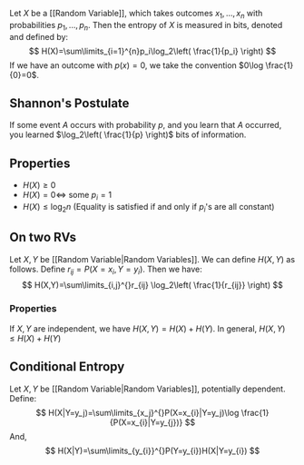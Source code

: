 Let $X$ be a [[Random Variable]], which takes outcomes $x_{1},\dots,x_n$ with probabilities $p_{1},\dots,p_n$. Then the entropy of $X$ is measured in bits, denoted and defined by:
$$
H(X)=\sum\limits_{i=1}^{n}p_i\log_2\left( \frac{1}{p_i} \right)
$$
If we have an outcome with $p(x)=0,$ we take the convention $0\log \frac{1}{0}=0$.
## Shannon's Postulate
If some event $A$ occurs with probability $p$, and you learn that $A$ occurred, you learned $\log_2\left( \frac{1}{p} \right)$ bits of information.
## Properties
- $H(X)\geq0$
- $H(X)=0\iff$ some $p_i=1$
- $H(X)\leq\log_2n$  (Equality is satisfied if and only if $p_i$'s are all constant)
## On two RVs
Let $X,Y$ be [[Random Variable|Random Variables]]. We can define $H(X,Y)$ as follows. Define $r_{ij}=P(X=x_i,Y=y_{i}).$ Then we have:
$$ H(X,Y)=\sum\limits_{i,j}^{}r_{ij} \log_2\left( \frac{1}{r_{ij}} \right)  $$
### Properties
If $X,Y$ are independent, we have $H(X,Y)=H(X)+H(Y).$
In general, $H(X,Y)\leq H(X)+H(Y)$
## Conditional Entropy
Let $X,Y$ be [[Random Variable|Random Variables]], potentially dependent. Define:
$$
H(X|Y=y_j)=\sum\limits_{x_j}^{}P(X=x_{i}|Y=y_j)\log \frac{1}{P(X=x_{i}|Y=y_{j})}
$$
And,
$$
H(X|Y)=\sum\limits_{y_{i}}^{}P(Y=y_{i})H(X|Y=y_{i})
$$
